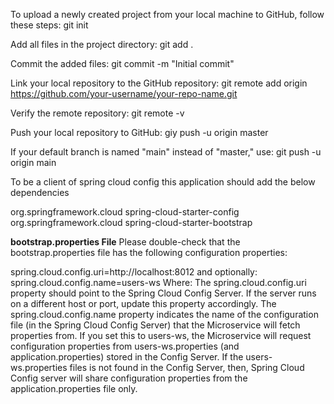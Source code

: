 To upload a newly created project from your local machine to GitHub, follow these steps:
git init

Add all files in the project directory: 
git add .

Commit the added files: 
git commit -m "Initial commit"

Link your local repository to the GitHub repository: 
git remote add origin https://github.com/your-username/your-repo-name.git

Verify the remote repository: 
git remote -v

Push your local repository to GitHub: 
giy push -u origin master

If your default branch is named "main" instead of "master," use: 
git push -u origin main

To be a client of spring cloud config this application should add the below dependencies

<dependency>
    <groupId>org.springframework.cloud</groupId>
    <artifactId>spring-cloud-starter-config</artifactId>
</dependency>

<dependency>
    <groupId>org.springframework.cloud</groupId>
    <artifactId>spring-cloud-starter-bootstrap</artifactId>
</dependency>

**bootstrap.properties File**
Please double-check that the bootstrap.properties file has the following configuration properties:

spring.cloud.config.uri=http://localhost:8012
and optionally:
spring.cloud.config.name=users-ws
Where:
The spring.cloud.config.uri property should point to the Spring Cloud Config Server. If the server runs on a different host or port, update this property accordingly.
The spring.cloud.config.name property indicates the name of the configuration file (in the Spring Cloud Config Server) that the Microservice will fetch properties from. If you set this to users-ws, the Microservice will request configuration properties from users-ws.properties (and application.properties) stored in the Config Server.
If the users-ws.properties files is not found in the Config Server, then, Spring Cloud Config server will share configuration properties from the application.properties file only.